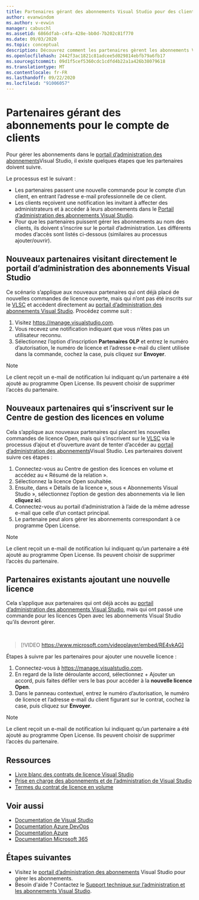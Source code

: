 ```yaml
---
title: Partenaires gérant des abonnements Visual Studio pour des clients | Microsoft Docs
author: evanwindom
ms.author: v-evwin
manager: cabuschl
ms.assetid: 6866dfab-c4fa-428e-bb0d-7b202c81f770
ms.date: 09/03/2020
ms.topic: conceptual
description: Découvrez comment les partenaires gèrent les abonnements Visual Studio pour leurs clients.
ms.openlocfilehash: 2442f3ac1821c81adcee5d029814ebfb79a6fb17
ms.sourcegitcommit: 09d1f5cef5360cdc1cdfd4b22a1a426b38079618
ms.translationtype: MT
ms.contentlocale: fr-FR
ms.lasthandoff: 09/22/2020
ms.locfileid: "91006057"
---
```

# <a name="partners-managing-subscriptions-on-behalf-of-customers"></a>Partenaires gérant des abonnements pour le compte de clients
Pour gérer les abonnements dans le [portail d’administration des abonnements](https://manage.visualstudio.com)Visual Studio, il existe quelques étapes que les partenaires doivent suivre. 

Le processus est le suivant :
- Les partenaires passent une nouvelle commande pour le compte d’un client, en entrant l’adresse e-mail professionnelle de ce client.
- Les clients reçoivent une notification les invitant à affecter des administrateurs et à accéder à leurs abonnements dans le [Portail d’administration des abonnements Visual Studio](https://manage.visualstudio.com).
- Pour que les partenaires puissent gérer les abonnements au nom des clients, ils doivent s’inscrire sur le portail d’administration. Les différents modes d’accès sont listés ci-dessous (similaires au processus ajouter/ouvrir).

## <a name="new-partners-visiting-the-visual-studio-subscriptions-administration-portal-directly"></a>Nouveaux partenaires visitant directement le portail d’administration des abonnements Visual Studio
Ce scénario s’applique aux nouveaux partenaires qui ont déjà placé de nouvelles commandes de licence ouverte, mais qui n’ont pas été inscrits sur le [VLSC](https://www.microsoft.com/Licensing/servicecenter/default.aspx) et accèdent directement au [portail d’administration des abonnements Visual Studio](https://manage.visualstudio.com).  Procédez comme suit :
1. Visitez <https://manage.visualstudio.com>.
1. Vous recevez une notification indiquant que vous n’êtes pas un utilisateur reconnu.
1. Sélectionnez l’option d’inscription **Partenaires OLP** et entrez le numéro d’autorisation, le numéro de licence et l’adresse e-mail du client utilisée dans la commande, cochez la case, puis cliquez sur **Envoyer**.

> [!NOTE]
> Le client reçoit un e-mail de notification lui indiquant qu’un partenaire a été ajouté au programme Open License. Ils peuvent choisir de supprimer l’accès du partenaire.

## <a name="new-partners-who-register-on-the-volume-licensing-service-center-vlsc"></a>Nouveaux partenaires qui s’inscrivent sur le Centre de gestion des licences en volume

Cela s’applique aux nouveaux partenaires qui placent les nouvelles commandes de licence Open, mais qui s’inscrivent sur le [VLSC](https://www.microsoft.com/Licensing/servicecenter/default.aspx) via le processus d’ajout et d’ouverture avant de tenter d’accéder au [portail d’administration des abonnements](https://manage.visualstudio.com)Visual Studio. Les partenaires doivent suivre ces étapes :
1. Connectez-vous au Centre de gestion des licences en volume et accédez au « Résumé de la relation ».
1. Sélectionnez la licence Open souhaitée.
1. Ensuite, dans « Détails de la licence », sous « Abonnements Visual Studio », sélectionnez l’option de gestion des abonnements via le lien **cliquez ici**.
1. Connectez-vous au portail d’administration à l’aide de la même adresse e-mail que celle d’un contact principal.
1. Le partenaire peut alors gérer les abonnements correspondant à ce programme Open License.

> [!NOTE]
> Le client reçoit un e-mail de notification lui indiquant qu’un partenaire a été ajouté au programme Open License. Ils peuvent choisir de supprimer l’accès du partenaire.

## <a name="existing-partners-adding-a-new-license"></a>Partenaires existants ajoutant une nouvelle licence
Cela s’applique aux partenaires qui ont déjà accès au [portail d’administration des abonnements Visual Studio](https://manage.visualstudio.com), mais qui ont passé une commande pour les licences Open avec les abonnements Visual Studio qu’ils devront gérer.  

<br> 

> [!VIDEO https://www.microsoft.com/videoplayer/embed/RE4vkAG]

Étapes à suivre par les partenaires pour ajouter une nouvelle licence :
1. Connectez-vous à <https://manage.visualstudio.com>.
1. En regard de la liste déroulante accord, sélectionnez + Ajouter un accord, puis faites défiler vers le bas pour accéder à la **nouvelle licence Open**.
1. Dans le panneau contextuel, entrez le numéro d’autorisation, le numéro de licence et l’adresse e-mail du client figurant sur le contrat, cochez la case, puis cliquez sur **Envoyer**.

> [!NOTE]
> Le client reçoit un e-mail de notification lui indiquant qu’un partenaire a été ajouté au programme Open License. Ils peuvent choisir de supprimer l’accès du partenaire.


## <a name="resources"></a>Ressources
- [Livre blanc des contrats de licence Visual Studio](https://aka.ms/vslicensing)
- [Prise en charge des abonnements et de l’administration de Visual Studio](https://visualstudio.microsoft.com/support/support-overview-vs)
- [Termes du contrat de licence en volume](https://www.microsoft.com/licensing/product-licensing/products.aspx)

## <a name="see-also"></a>Voir aussi
- [Documentation de Visual Studio](/visualstudio/)
- [Documentation Azure DevOps](/azure/devops/)
- [Documentation Azure](/azure/)
- [Documentation Microsoft 365](/microsoft-365/)

## <a name="next-steps"></a>Étapes suivantes
- Visitez le [portail d’administration des abonnements](https://manage.visualstudio.com) Visual Studio pour gérer les abonnements.
- Besoin d'aide ? Contactez le [Support technique sur l’administration et les abonnements Visual Studio](https://visualstudio.microsoft.com/support/support-overview-vs).